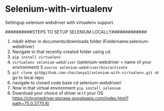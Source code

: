 # Selenium-with-virtualenv
Settingup selenium webdriver with virtualenv support.



##########STEPS TO SETUP SELENIUM LOCALLY#############

1. mkdir either in documents/downloads folder.(Foldername:selenium-webdriver)
2. Navigate to that recently created folder using cd.
3. ```pip install virtualenv```
4. ```virtualenv selenium-webdriver``` (selenium-webdriver = name of your environment)
5.```source selenium-webdriver/bin/activate```
6. ```git clone git@github.com:chaitanya1/selenium-with-virtualenv.git ```or go to local repo
7. navigate to cloned code base  cd selenium-webdriver/
8. Now in that virtual environment ```pip install selenium```
9. Download your choice of driver w.r.t your OS https://chromedriver.storage.googleapis.com/index.html?path=75.0.3770.8/

